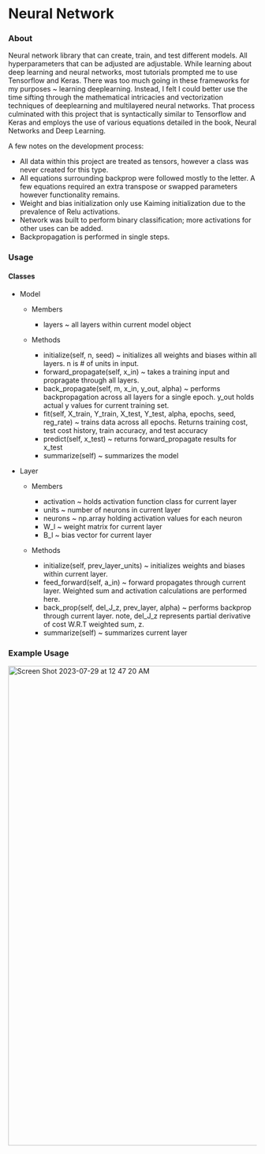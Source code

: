 <h1>Neural Network</h1>
<h3>About</h3>
<p>
    Neural network library that can create, train, and test different models. All hyperparameters that can be adjusted are adjustable. While learning about deep learning and
    neural networks, most tutorials prompted me to use Tensorflow and Keras. There was too much going in these frameworks for my purposes ~ learning deeplearning. Instead, I felt
    I could better use the time sifting through the mathematical intricacies and vectorization techniques of deeplearning and multilayered neural networks. That process culminated 
    with this project that is syntactically similar to Tensorflow and Keras and employs the use of various equations detailed in the book, Neural Networks and Deep Learning.
</p>
<p>A few notes on the development process: </p>
<ul>
    <li>All data within this project are treated as tensors, however a class was never created for this type.</li>
    <li>All equations surrounding backprop were followed mostly to the letter. A few equations required an extra transpose or swapped parameters however functionality remains.</li>
    <li>Weight and bias initialization only use Kaiming initialization due to the prevalence of Relu activations.</li>
    <li>Network was built to perform binary classification; more activations for other uses can be added.</li>
    <li>Backpropagation is performed in single steps.</li>
</ul>
<h3>Usage</h3>
<h4>Classes</h4>
<ul>
    <li>
        <p>Model</p>
        <ul>
            <li>
                <p>Members</p>
                <ul>
                    <li>layers ~ all layers within current model object</li>
                </ul>
            </li>
            <li>
                <p>Methods</p>
                <ul>
                    <li>initialize(self, n, seed) ~ initializes all weights and biases within all layers. n is # of units in input.</li>
                    <li>forward_propagate(self, x_in) ~ takes a training input and propragate through all layers.</li>
                    <li>back_propagate(self, m, x_in, y_out, alpha) ~ performs backpropagation across all layers for a single epoch. y_out holds actual y values for current training set.</li>
                    <li>fit(self, X_train, Y_train, X_test, Y_test, alpha, epochs, seed, reg_rate) ~ trains data across all epochs. Returns training cost, test cost history, train accuracy, and test accuracy</li>
                    <li>predict(self, x_test) ~ returns forward_propagate results for x_test</li>
                    <li>summarize(self) ~ summarizes the model</li>
                </ul>
            </li>
        </ul>
    </li>
    <li>
        <p>Layer</p>
        <ul>
            <li>
                <p>Members</p>
                <ul>
                    <li>activation ~ holds activation function class for current layer</li>
                    <li>units ~ number of neurons in current layer</li>
                    <li>neurons ~ np.array holding activation values for each neuron</li>
                    <li>W_l ~ weight matrix for current layer</li>
                    <li>B_l ~ bias vector for current layer</li>
                </ul>
            </li>
            <li>
                <p>Methods</p>
                <ul>
                    <li>initialize(self, prev_layer_units) ~ initializes weights and biases within current layer.</li>
                    <li>feed_forward(self, a_in) ~ forward propagates through current layer. Weighted sum and activation calculations are performed here.</li>
                    <li>back_prop(self, del_J_z, prev_layer, alpha) ~ performs backprop through current layer. note, del_J_z represents partial derivative of cost W.R.T weighted sum, z.</li>
                    <li>summarize(self) ~ summarizes current layer</li>
                </ul>
            </li>
        </ul>
    </li>
</ul>
<h3>Example Usage</h3>
<img width="973" alt="Screen Shot 2023-07-29 at 12 47 20 AM" src="https://github.com/HenryChen4/Neural_Network/assets/71111859/b2bcf2e9-c703-47ed-9779-7dae30220d36">
